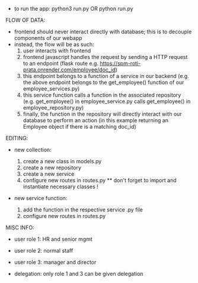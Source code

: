 - to run the app: python3 run.py OR python run.py

FLOW OF DATA:
- frontend should never interact directly with database; this is to decouple components of our webapp
- instead, the flow will be as such:
    1. user interacts with frontend
    2. frontend javascript handles the request by sending a HTTP request to an endpoint (flask route e.g. https://spm-roti-prata.onrender.com/employee/doc_id)
    3. this endpoint belongs to a function of a service in our backend (e.g. the above endpoint belongs to the get_employee() function
    of our employee_services.py)
    4. this service function calls a function in the associated repository (e.g. get_employee() in employee_service.py calls
    get_employee() in employee_repository.py)
    5. finally, the function in the repository will directly interact with our database to perform an action (in this example
    returning an Employee object if there is a matching doc_id)

EDITING:
- new collection:
    1. create a new class in models.py
    2. create a new repository
    3. create a new service
    4. configure new routes in routes.py
    ** don't forget to import and instantiate necessary classes !

- new service function:
    1. add the function in the respective service .py file
    2. configure new routes in routes.py

MISC INFO:
- user role 1: HR and senior mgmt
- user role 2: normal staff
- user role 3: manager and director

- delegation: only role 1 and 3 can be given delegation